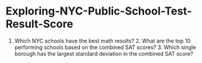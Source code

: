 # Exploring-NYC-Public-School-Test-Result-Score
1. Which NYC schools have the best math results? 2. What are the top 10 performing schools based on the combined SAT scores? 3. Which single borough has the largest standard deviation in the combined SAT score?
